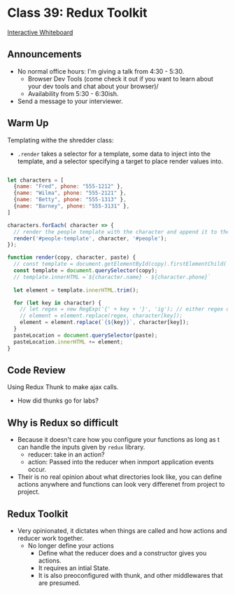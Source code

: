 # Class 39: Redux Toolkit

[Interactive Whiteboard](https://projects.invisionapp.com/freehand/document/fI8FuybmO)

## Announcements

* No normal office hours: I'm giving a talk from 4:30 - 5:30.
  * Browser Dev Tools (come check it out if you want to learn about your dev tools and chat about your browser)/
  * Availability from 5:30 - 6:30ish.
* Send a message to your interviewer.

## Warm Up

Templating withe the shredder class:

* `.render` takes a selector for a template, some data to inject into the template, and a selector specifying a target to place render values into.

```javascript

let characters = [
  {name: "Fred", phone: "555-1212" },
  {name: "Wilma", phone: "555-2121" },
  {name: "Betty", phone: "555-1313" },
  {name: "Barney", phone: "555-3131" },
]

characters.forEach( character => {
  // render the people template with the character and append it to the people
  render('#people-template', character, '#people');
});

function render(copy, character, paste) {
  // const template = document.getElementById(copy).firstElementChild('li');
  const template = document.querySelector(copy);
  // template.innerHTML =`${character.name} - ${character.phone}`
  
  let element = template.innerHTML.trim();

  for (let key in character) {
    // let regex = new RegExp('{' + key + '}', 'ig'); // either regex or a string that matches exactly.
    // element = element.replace(regex, character[key]);
    element = element.replace(`{${key}}`, character[key]);
  }
  pasteLocation = document.querySelector(paste);
  pasteLocation.innerHTML += element;
}
```

## Code Review

Using Redux Thunk to make ajax calls.

- How did thunks go for labs?

## Why is Redux so difficult

* Because it doesn't care how you configure your functions as long as t can handle the inputs given by `redux` library.
  * reducer: take in an action?
  * action: Passed into the reducer when inmport application events occur.
* Their is no real opinion about what directories look like, you can define actions anywhere and functions can look very differenet from project to project.

## Redux Toolkit

* Very opinionated, it dictates when things are called and how actions and reducer work together.
  * No longer define your actions
    * Define what the reducer does and a constructor gives you actions.
    * It requires an intial State.
    * It is also preoconfigured with thunk, and other middlewares that are presumed.

